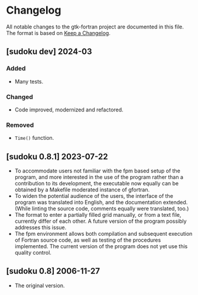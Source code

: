 # Changelog

All notable changes to the gtk-fortran project are documented in this file. The
format is based on [Keep a Changelog](https://keepachangelog.com/en/1.1.0/).

## [sudoku dev] 2024-03

### Added
- Many tests.

### Changed
- Code improved, modernized and refactored.

### Removed
- `Time()` function.


## [sudoku 0.8.1] 2023-07-22

- To accommodate users not familiar with the fpm based setup of the program,
  and more interested in the use of the program rather than a contribution to
  its development, the executable now equally can be obtained by a Makefile
  moderated instance of gfortran.
- To widen the potential audience of the users, the interface of the program
  was translated into English, and the documentation extended.  (While linting
  the source code, comments equally were translated, too.)
- The format to enter a partially filled grid manually, or from a text file,
  currently differ of each other.  A future version of the program possibly
  addresses this issue.
- The fpm environment allows both compilation and subsequent execution of
  Fortran source code, as well as testing of the procedures implemented.  The
  current version of the program does not yet use this quality control.


## [sudoku 0.8] 2006-11-27

- The original version.
